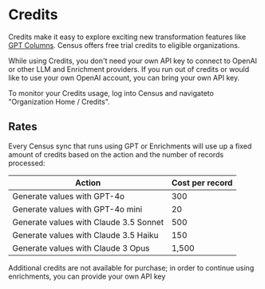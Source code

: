 # Credits

Credits make it easy to explore exciting new transformation features like [GPT Columns](../datasets/gpt-columns/). Census offers free trial credits to eligible organizations.&#x20;



While using Credits, you don't need your own API key to connect to OpenAI or other LLM and Enrichment providers. If you run out of credits or would like to use your own OpenAI account, you can bring your own API key.&#x20;

To monitor your Credits usage, log into Census and navigateto "Organization Home / Credits".

## Rates

Every Census sync that runs using GPT or Enrichments will use up a fixed amount of credits based on the action and the number of records processed:

| Action                                 | Cost per record |
| -------------------------------------- | --------------- |
| Generate values with GPT-4o            | 300             |
| Generate values with GPT-4o mini       | 20              |
| Generate values with Claude 3.5 Sonnet | 500             |
| Generate values with Claude 3.5 Haiku  | 150             |
| Generate values with Claude 3 Opus     | 1,500           |

Additional credits are not available for purchase; in order to continue using enrichments, you can provide your own API key
